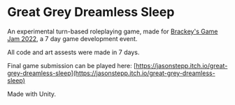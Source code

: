 # Great Grey Dreamless Sleep

An experimental turn-based roleplaying game, made for [Brackey's Game Jam 2022](https://itch.io/jam/brackeys-7), a 7 day game development event.

All code and art assests were made in 7 days. 

Final game submission can be played here: [https://jasonstepp.itch.io/great-grey-dreamless-sleep](https://jasonstepp.itch.io/great-grey-dreamless-sleep)

Made with Unity.
